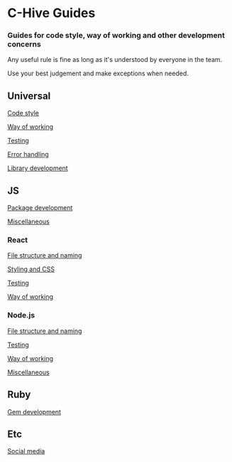# C-Hive Guides

### Guides for code style, way of working and other development concerns

Any useful rule is fine as long as it's understood by everyone in the team.

Use your best judgement and make exceptions when needed.

## Universal

[Code style](universal/code-style.md)

[Way of working](universal/way-of-working.md)

[Testing](universal/testing.md)

[Error handling](universal/error-handling.md)

[Library development](universal/lib.md)

## JS

[Package development](js/package.md)

[Miscellaneous](js/misc.md)

### React

[File structure and naming](react/file-structure-naming.md)

[Styling and CSS](react/styling-and-css.md)

[Testing](react/testing.md)

[Way of working](react/way-of-working.md)

### Node.js

[File structure and naming](node/file-structure-naming.md)

[Testing](node/testing.md)

[Way of working](node/way-of-working.md)

[Miscellaneous](node/misc.md)

## Ruby

[Gem development](ruby/gem.md)

## Etc

[Social media](etc/social-media.md)
